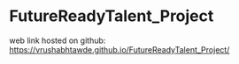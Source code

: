 # FutureReadyTalent_Project
 
web link hosted on github: https://vrushabhtawde.github.io/FutureReadyTalent_Project/
